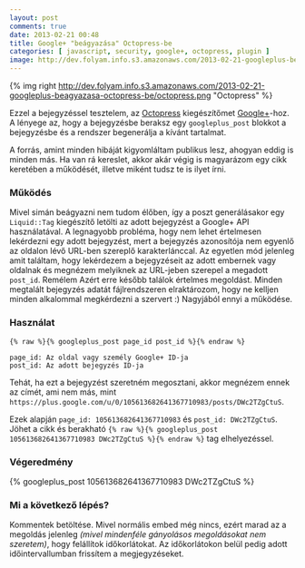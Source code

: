 ```yaml
---
layout: post
comments: true
date: 2013-02-21 00:48
title: Google+ "beágyazása" Octopress-be
categories: [ javascript, security, google+, octopress, plugin ]
image: http://dev.folyam.info.s3.amazonaws.com/2013-02-21-googleplus-beagyazasa-octopress-be/octopress.png
---
```


{% img right http://dev.folyam.info.s3.amazonaws.com/2013-02-21-googleplus-beagyazasa-octopress-be/octopress.png "Octopress" %}

Ezzel a bejegyzéssel tesztelem, az [Octopress](http://octopress.org/) kiegészítőmet
[Google+](https://plus.google.com/)-hoz. A lényege az, hogy a bejegyzésbe beraksz
egy `googleplus_post` blokkot a bejegyzésbe és a rendszer begenerálja a kívánt tartalmat.

A forrás, amint minden hibáját kigyomláltam publikus lesz,
ahogyan eddig is minden más. Ha van rá kereslet, akkor akár végig is magyarázom egy cikk
keretében a működését, illetve miként tudsz te is ilyet írni.

### Működés

Mivel simán beágyazni nem tudom élőben, így a poszt generálásakor egy `Liquid::Tag`
kiegészítő letölti az adott bejegyzést a Google+ API használatával. A legnagyobb probléma,
hogy nem lehet értelmesen lekérdezni egy adott bejegyzést, mert a bejegyzés azonosítója
nem egyenlő az oldalon lévő URL-ben szereplő karakterlánccal. Az egyetlen mód jelenleg amit
találtam, hogy lekérdezem a bejegyzéseit az adott embernek vagy oldalnak és megnézem
melyiknek az URL-jeben szerepel a megadott `post_id`. Remélem Azért erre később találok
értelmes megoldást. Minden megtalált bejegyzés adatát fájlrendszeren elraktározom, hogy
ne kelljen minden alkalommal megkérdezni a szervert :) Nagyjából ennyi a működése.

<!--more-->

### Használat

    {% raw %}{% googleplus_post page_id post_id %}{% endraw %}

    page_id: Az oldal vagy személy Google+ ID-ja
    post_id: Az adott bejegyzés ID-ja

Tehát, ha ezt a bejegyzést szeretném megosztani, akkor megnézem ennek az címét, ami nem
más, mint `https://plus.google.com/u/0/105613682641367710983/posts/DWc2TZgCtuS`.

Ezek alapján `page_id: 105613682641367710983` és `post_id: DWc2TZgCtuS`. Jöhet a cikk és
berakható `{% raw %}{% googleplus_post 105613682641367710983 DWc2TZgCtuS %}{% endraw %}`
tag elhelyezéssel.

### Végeredmény

{% googleplus_post 105613682641367710983 DWc2TZgCtuS %}

### Mi a következő lépés?

Kommentek betöltése. Mivel normális embed még nincs, ezért marad az a megoldás jelenleg
_(mivel mindenféle gányolásos megoldásokat nem szeretem)_, hogy felállítok időkorlátokat.
Az időkorlátokon belül pedig adott időintervallumban frissítem a megjegyzéseket.